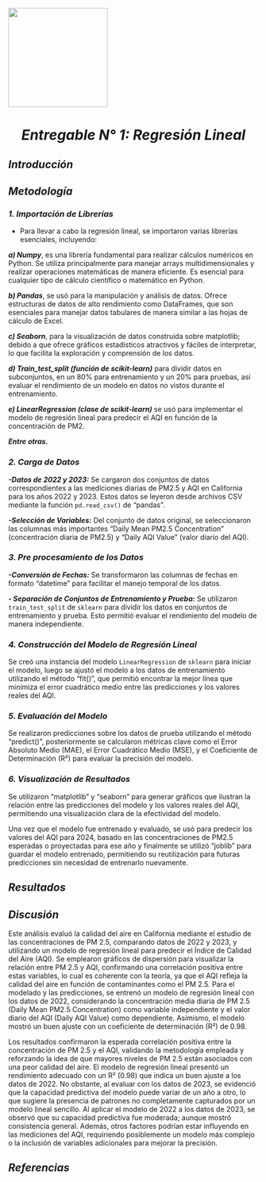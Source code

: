 <p align="left">
  <img src="https://upchvirtual.edu.pe/ued/images/logo-upch.png" width="200">

  # <h1 align="center">*Entregable N° 1: Regresión Lineal*

## *Introducción*


## *Metodología*
### *1. Importación de Librerías*

- Para llevar a cabo la regresión lineal, se importaron varias librerías esenciales, incluyendo:

***a) Numpy***, es una librería fundamental para realizar cálculos numéricos en Python. Se utiliza principalmente para manejar arrays multidimensionales y realizar operaciones matemáticas de manera eficiente. Es esencial para cualquier tipo de cálculo científico o matemático en Python.

***b) Pandas***, se usó para la manipulación y análisis de datos. Ofrece estructuras de datos de alto rendimiento como DataFrames, que son esenciales para manejar datos tabulares de manera similar a las hojas de cálculo de Excel.

***c) Seaborn***, para la visualización de datos construida sobre matplotlib; debido a que ofrece gráficos estadísticos atractivos y fáciles de interpretar, lo que facilita la exploración y comprensión de los datos.

***d) Train_test_split (función de scikit-learn)*** para dividir datos en subconjuntos, en un 80% para entrenamiento y un 20% para pruebas, así evaluar el rendimiento de un modelo en datos no vistos durante el entrenamiento.

***e) LinearRegression (clase de scikit-learn)*** se usó para implementar el modelo de regresión lineal para predecir el AQI en función de la concentración de PM2.

***Entre otras.***

### *2. Carga de Datos*
***-Datos de 2022 y 2023:*** Se cargaron dos conjuntos de datos correspondientes a las mediciones diarias de PM2.5 y AQI en California para los años 2022 y 2023. Estos datos se leyeron desde archivos CSV mediante la función `pd.read_csv()` de “pandas”.

***-Selección de Variables:*** Del conjunto de datos original, se seleccionaron las columnas más importantes “Daily Mean PM2.5 Concentration” (concentración diaria de PM2.5) y “Daily AQI Value” (valor diario del AQI).

### *3. Pre procesamiento de los Datos*
***-Conversión de Fechas:*** Se transformaron las columnas de fechas en formato “datetime” para facilitar el manejo temporal de los datos.

***- Separación de Conjuntos de Entrenamiento y Prueba:*** Se utilizaron `train_test_split` de `sklearn` para dividir los datos en conjuntos de entrenamiento y prueba. Esto permitió evaluar el rendimiento del modelo de manera independiente.

### *4. Construcción del Modelo de Regresión Lineal* 
Se creó una instancia del modelo `LinearRegression` de `sklearn` para iniciar el modelo, luego se ajustó el modelo a los datos de entrenamiento utilizando el método “fit()”, que permitió encontrar la mejor línea que minimiza el error cuadrático medio entre las predicciones y los valores reales del AQI.

### *5. Evaluación del Modelo*
Se realizaron predicciones sobre los datos de prueba utilizando el método “predict()”, posteriormente  se calcularon métricas clave como el Error Absoluto Medio (MAE), el Error Cuadrático Medio (MSE), y el Coeficiente de Determinación (R²) para evaluar la precisión del modelo.

### *6. Visualización de Resultados*
Se utilizaron “matplotlib” y “seaborn” para generar gráficos que ilustran la relación entre las predicciones del modelo y los valores reales del AQI, permitiendo una visualización clara de la efectividad del modelo.

Una vez que el modelo fue entrenado y evaluado, se usó para predecir los valores del AQI para 2024, basado en las concentraciones de PM2.5 esperadas o proyectadas para ese año y finalmente se utilizó “joblib” para guardar el modelo entrenado, permitiendo su reutilización para futuras predicciones sin necesidad de entrenarlo nuevamente.

## *Resultados*

## *Discusión*

Este análisis evaluó la calidad del aire en California mediante el estudio de las concentraciones de PM 2.5, comparando datos de 2022 y 2023, y utilizando un modelo de regresión lineal para predecir el Índice de Calidad del Aire (AQI). Se emplearon gráficos de dispersión para visualizar la relación entre PM 2.5 y AQI, confirmando una correlación positiva entre estas variables, lo cual es coherente con la teoría, ya que el AQI refleja la calidad del aire en función de contaminantes como el PM 2.5. Para el modelado y las predicciones, se entrenó un modelo de regresión lineal con los datos de 2022, considerando la concentración media diaria de PM 2.5 (Daily Mean PM2.5 Concentration) como variable independiente y el valor diario del AQI (Daily AQI Value) como dependiente. Asimismo, el modelo mostró un buen ajuste con un coeficiente de determinación (R²) de 0.98.

Los resultados confirmaron la esperada correlación positiva entre la concentración de PM 2.5 y el AQI, validando la metodología empleada y reforzando la idea de que mayores niveles de PM 2.5 están asociados con una peor calidad del aire. El modelo de regresión lineal presentó un rendimiento adecuado con un R² (0.98) que indica un buen ajuste a los datos de 2022. No obstante, al evaluar con los datos de 2023, se evidenció que la capacidad predictiva del modelo puede variar de un año a otro, lo que sugiere la presencia de patrones no completamente capturados por un modelo lineal sencillo. Al aplicar el modelo de 2022 a los datos de 2023, se observó que su capacidad predictiva fue moderada; aunque mostró consistencia general. Además, otros factores podrían estar influyendo en las mediciones del AQI, requiriendo posiblemente un modelo más complejo o la inclusión de variables adicionales para mejorar la precisión.

## *Referencias*



